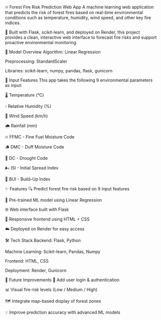 🔥 Forest Fire Risk Prediction Web App
A machine learning web application that predicts the risk of forest fires based on real-time environmental conditions such as temperature, humidity, wind speed, and other key fire indices.

🚀 Built with Flask, scikit-learn, and deployed on Render, this project provides a clean, interactive web interface to forecast fire risks and support proactive environmental monitoring.

🧠 Model Overview
Algorithm: Linear Regression

Preprocessing: StandardScaler

Libraries: scikit-learn, numpy, pandas, flask, gunicorn

🌲 Input Features
This app takes the following 9 environmental parameters as input:

🌡️ Temperature (°C)

💧 Relative Humidity (%)

💨 Wind Speed (km/h)

🌧️ Rainfall (mm)

🔥 FFMC - Fine Fuel Moisture Code

🪵 DMC - Duff Moisture Code

🌾 DC - Drought Code

🌬️ ISI - Initial Spread Index

🌿 BUI - Build-Up Index

✨ Features
🔍 Predict forest fire risk based on 9 input features

🧠 Pre-trained ML model using Linear Regression

🌐 Web interface built with Flask

🎨 Responsive frontend using HTML + CSS

☁️ Deployed on Render for easy access

🛠️ Tech Stack
Backend: Flask, Python

Machine Learning: Scikit-learn, Pandas, Numpy

Frontend: HTML, CSS

Deployment: Render, Gunicorn

🌱 Future Improvements
🔐 Add user login & authentication

📊 Visual fire risk levels (Low / Medium / High)

🗺️ Integrate map-based display of forest zones

💡 Improve prediction accuracy with advanced ML models
